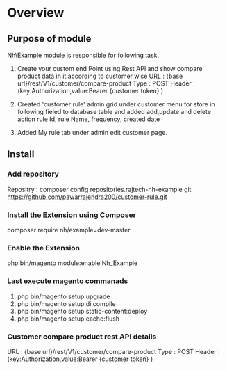 # Overview
## Purpose of module

Nh\Example module is responsible for following task.
1) Create your custom end Point using Rest API and show compare product data in it according to customer wise
URL : {base url}/rest/V1/customer/compare-product 
Type : POST
Header : (key:Authorization,value:Bearer {customer token} )

2) Created 'customer rule' admin grid under customer menu for store in following fieled to database table and added add,update and delete action 
  rule Id, rule Name, frequency, created date


3) Added My rule tab under admin edit customer page.

## Install
### Add repository
Repositry : composer config repositories.rajtech-nh-example git https://github.com/pawarrajendra200/customer-rule.git

### Install the Extension using Composer
composer require nh/example=dev-master

### Enable the Extension

php bin/magento module:enable Nh_Example

### Last execute magento commanads
1) php bin/magento setup:upgrade
2) php bin/magento setup:di:compile
3) php bin/magento setup:static-content:deploy
4) php bin/magento setup:cache:flush


### Customer compare product rest API details
URL : {base url}/rest/V1/customer/compare-product 
Type : POST
Header : (key:Authorization,value:Bearer {customer token} )
